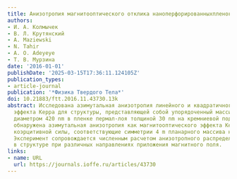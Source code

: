 ```yaml
---
title: Анизотропия магнитооптического отклика наноперфорированныхпленок пермаллоя
authors:
- И. А. Колмычек
- В. Л. Крутянский
- A. Maziewski
- N. Tahir
- A. O. Adeyeye
- Т. В. Мурзина
date: '2016-01-01'
publishDate: '2025-03-15T17:36:11.124105Z'
publication_types:
- article-journal
publication: '*Физика Твердого Тела*'
doi: 10.21883/ftt.2016.11.43730.13k
abstract: Исследована азимутальная анизотропия линейного и квадратичного магнитооптического
  эффекта Керра для структуры, представляющей собой упорядоченный массив отверстий
  диаметром 420 nm в пленке пермал-лоя толщиной 30 nm на кремниевой подложке. Экспериментально
  обнаружена азимутальная анизотропия как магнитооптического эффекта Керра, так и
  коэрцитивной силы, соответствующие симметрии 4 m планарного массива наноотверстий.
  Эксперимент сопровождается численным расчетом анизотропного распределения намагниченности
  в структуре при различных направлениях приложения магнитного поля.
links:
- name: URL
  url: https://journals.ioffe.ru/articles/43730
---
```

